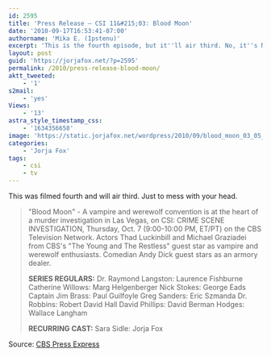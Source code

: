 ```yaml
---
id: 2595
title: 'Press Release — CSI 11&#215;03: Blood Moon'
date: '2010-09-17T16:53:41-07:00'
authorname: 'Mika E. (Ipstenu)'
excerpt: 'This is the fourth episode, but it''ll air third. No, it''s NOT the Sqweegel ep!'
layout: post
guid: 'https://jorjafox.net/?p=2595'
permalink: /2010/press-release-blood-moon/
aktt_tweeted:
    - '1'
s2mail:
    - 'yes'
Views:
    - '13'
astra_style_timestamp_css:
    - '1634356658'
image: 'https://static.jorjafox.net/wordpress/2010/09/blood_moon_03_05_15.jpg'
categories:
    - 'Jorja Fox'
tags:
    - csi
    - tv
---
```


This was filmed fourth and will air third.  Just to mess with your head.

<blockquote>
"Blood Moon" - A vampire and werewolf convention is at the heart of a murder investigation in Las Vegas, on CSI: CRIME SCENE INVESTIGATION, Thursday, Oct. 7 (9:00-10:00 PM, ET/PT) on the CBS Television Network.  Actors Thad Luckinbill and Michael Graziadei from CBS's "The Young and The Restless" guest star as vampire and werewolf enthusiasts.  Comedian Andy Dick guest stars as an armory dealer.

**SERIES REGULARS:**
Dr. Raymond Langston: Laurence Fishburne
Catherine Willows: Marg Helgenberger
Nick Stokes: George Eads
Captain Jim Brass: Paul Guilfoyle
Greg Sanders: Eric Szmanda
Dr. Robbins: Robert David Hall
David Phillips: David Berman
Hodges: Wallace Langham

**RECURRING CAST:**
Sara Sidle: Jorja Fox
</blockquote>

Source: <a href="http://www.cbspressexpress.com/div.php/cbs_entertainment/release?id=26093">CBS Press Express</a>
